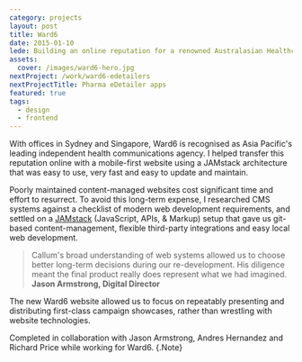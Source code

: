 ```yaml
---
category: projects
layout: post
title: Ward6
date: 2015-01-10
lede: Building an online reputation for a renowned Australasian Healthcare communications agency.
assets: 
  cover: /images/ward6-hero.jpg
nextProject: /work/ward6-edetailers
nextProjectTitle: Pharma eDetailer apps
featured: true
tags: 
  - design
  - frontend
---
```


With offices in Sydney and Singapore, Ward6 is recognised as Asia Pacific's leading independent health communications agency. I helped transfer this reputation online with a mobile-first website using a JAMstack architecture that was easy to use, very fast and easy to update and maintain.

<MediaVideo src="286993397" ratio="540/768" frame />

Poorly maintained content-managed websites cost significant time and effort to resurrect. To avoid this long-term expense, I researched CMS systems against a checklist of modern web development requirements, and settled on a [JAMstack](https://www.siteleaf.com/blog/jamstack-ecommerce/) (JavaScript, APIs, & Markup) setup that gave us git-based content-management, flexible third-party integrations and easy local web development.

> Callum's broad understanding of web systems allowed us to choose better long-term decisions during our re-development. His diligence meant the final product really does represent what we had imagined. **Jason Armstrong, Digital Director**

<Media ratio="1994/2880" image="/images/ward6-hero.jpg" />

<Media ratio="1286/2880" image="/images/ward6-mobile-screens-dark.png" />

The new Ward6 website allowed us to focus on repeatably presenting and distributing first-class campaign showcases, rather than wrestling with website technologies.

Completed in collaboration with Jason Armstrong, Andres Hernandez and Richard Price while working for Ward6. {.Note}

<PostButton link="http://www.ward6.asia" label="Visit Ward6" />

<script>
import Media from "../../src/components/Media";
import MediaVideo from "../../src/components/MediaVideo";
import PostButton from "../../src/components/PostButton";
export default {
  components: {
    Media,
    MediaVideo,
    PostButton,
  }
}
</script>
